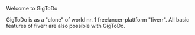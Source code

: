 Welcome to GigToDo

GigToDo is as a "clone" of world nr. 1 freelancer-plattform "fiverr".
All basic features of fiverr are also possible with GigToDo.

